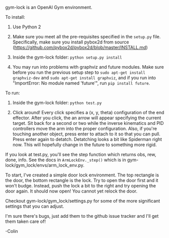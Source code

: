 gym-lock is an OpenAI Gym environment.

To install:

1. Use Python 2

2. Make sure you meet all the pre-requisites specified in the `setup.py` file.
   Specifically, make sure you install pybox2d from source (https://github.com/pybox2d/pybox2d/blob/master/INSTALL.md)

3. Inside the gym-lock folder: `python setup.py install`

4. You may run into problems with graphviz and future modules. Make sure before you run the previous setup step to `sudo apt-get install graphviz-dev` and `sudo apt-get install graphviz`, and if you run into "ImportError: No module named 'future'", run `pip install future`.

To run:

1. Inside the gym-lock folder: `python test.py`

2. Click around! Every click specifies a (x, y, theta) configuration of the end effector.
   After you click, the an arrow will appear specifying the current target. Sit back for a second
   or two while the inverse kinematics and PID controllers move the arm into the proper configuration.
   Also, if you're touching another object, press enter to attach to it so that you can pull. Press
   enter again to detatch. Detatching looks a bit like Spiderman right now. This will hopefully
   change in the future to something more rigid.

If you look at test.py, you'll see the step function which returns obs, rew, done, info.
See the docs in `ArmLockEnv._step()` which is in gym-lock/gym_lock/envs/arm_lock_env.py. 

To start, I've created a simple door lock environment. The top rectangle is the door, the bottom
rectangle is the lock. Try to open the door first and it won't budge. Instead, push the lock a
bit to the right and try opening the door again. It should now open! You cannot yet relock the door.

Checkout gym-lock/gym_lock/settings.py for some of the more significant settings that you
can adjust.

I'm sure there's bugs, just add them to the github issue tracker and I'll get them taken care of!

-Colin
